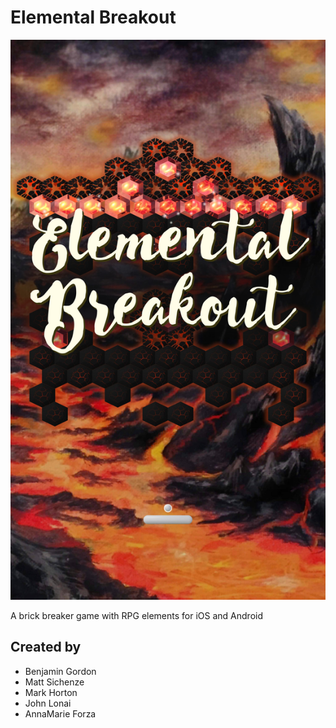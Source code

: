 # Elemental Breakout

![screenshot](https://raw.githubusercontent.com/Nomadjackalope/elemental-breakout/master/FinalTitle.jpg)

A brick breaker game with RPG elements for iOS and Android

## Created by
- Benjamin Gordon
- Matt Sichenze
- Mark Horton
- John Lonai
- AnnaMarie Forza
